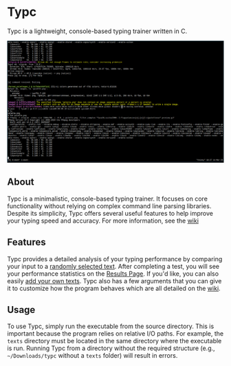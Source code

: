# Typc

Typc is a lightweight, console-based typing trainer written in C.

![preview](https://github.com/JoshAU-04/typc/blob/main/.github/assets/preview.gif?raw=true)

## About

Typc is a minimalistic, console-based typing trainer. It focuses on core
functionality without relying on complex command line parsing libraries.
Despite its simplicity, Typc offers several useful features to help improve
your typing speed and accuracy. For more information, see the [wiki](https://github.com/JoshAU-04/typc/wiki)

## Features

Typc provides a detailed analysis of your typing performance by comparing your
input to a [randomly selected text](https://github.com/JoshAU-04/typc/wiki/Randomization).
After completing a test, you will see your performance statistics on the [Results Page](https://github.com/JoshAU-04/typc/wiki/Results-Page).
If you'd like, you can also easily [add your own texts](https://github.com/JoshAU-04/typc/wiki/Adding-Texts#adding-new-texts).
Typc also has a few arguments that you can give it to customize how the program
behaves which are all detailed on the [wiki](https://github.com/JoshAU-04/typc/wiki).


## Usage

To use Typc, simply run the executable from the source directory. This is
important because the program relies on relative I/O paths. For example, the
`texts` directory must be located in the same directory where the executable is
run. Running Typc from a directory without the required structure (e.g.,
`~/Downloads/typc` without a `texts` folder) will result in errors.
